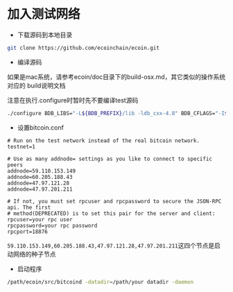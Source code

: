 # 加入测试网络

* 下载源码到本地目录
```bash
git clone https://github.com/ecoinchain/ecoin.git
```

* 编译源码

如果是mac系统，请参考ecoin/doc目录下的build-osx.md，其它类似的操作系统对应的
build说明文档

注意在执行.configure时暂时先不要编译test源码
```bash
./configure BDB_LIBS="-L${BDB_PREFIX}/lib -ldb_cxx-4.8" BDB_CFLAGS="-I${BDB_PREFIX}/include" --without-gui --disable-tests --disable-gui-tests --disable-bench
```

* 设置bitcoin.conf
```
# Run on the test network instead of the real bitcoin network.
testnet=1

# Use as many addnode= settings as you like to connect to specific peers
addnode=59.110.153.149
addnode=60.205.188.43
addnode=47.97.121.28
addnode=47.97.201.211

# If not, you must set rpcuser and rpcpassword to secure the JSON-RPC api. The first
# method(DEPRECATED) is to set this pair for the server and client:
rpcuser=your rpc user
rpcpassword=your rpc password
rpcport=18876
```
```59.110.153.149,60.205.188.43,47.97.121.28,47.97.201.211```这四个节点是启动网络的种子节点

* 启动程序
```bash
/path/ecoin/src/bitcoind -datadir=/path/your datadir -daemon
```